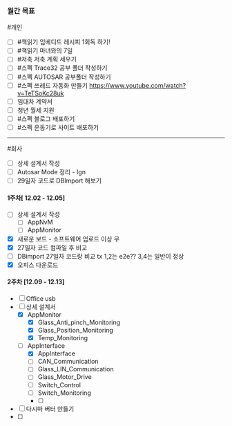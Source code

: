 ### **월간 목표**
#개인 
- [ ] #책읽기  임베디드 레시피 1회독 하기!
- [ ] #책읽기 마녀와의 7일
- [ ] #저축 저축 계획 세우기
- [ ] #스펙 Trace32 공부 폴더 작성하기
- [ ] #스펙 AUTOSAR 공부폴더 작성하기
- [ ] #스펙 쓰레드 자동화 만들기 https://www.youtube.com/watch?v=TeTSoKc28uk
- [ ] 임대차 계약서
- [ ] 청년 월세 지원
- [ ] #스펙 블로그 배포하기
- [ ] #스펙 운동기로 사이트 배포하기
---
#회사 
- [ ] 상세 설계서 작성
- [ ] Autosar Mode 정리 - Ign
- [ ] 29일자 코드로 DBImport 해보기
#### 1주차[ 12.02 - 12.05]
- [ ] 상세 설계서 작성 
	- [ ]  AppNvM
	- [ ]  AppMonitor
- [x] 새로운 보드 - 소프트웨어 업로드 이상 무
- [x] 27일자 코드 컴파일 후 비교  
- [ ] DBimport 27일차 코드랑 비교
      tx 1,2는 e2e?? 3,4는 일반이 정상
- [x] 오피스 다운로드

#### 2주차 [12.09 - 12.13]
- [ ] Office usb
- [ ] 상세 설계서 
	- [x] AppMonitor
		- [x] Glass_Anti_pinch_Monitoring
		- [x] Glass_Position_Monitoring
		- [x] Temp_Monitoring
	- [ ] AppInterface
		- [x] AppInterface
		- [ ] CAN_Communication
		- [ ] Glass_LIN_Communication
		- [ ] Glass_Motor_Drive
		- [ ] Switch_Control
		- [ ] Switch_Monitoring
		- [ ] 
- [ ] 다시마 버터 만들기
- [ ] 